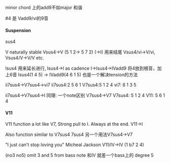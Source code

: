 minor chord 上的add9不如major 和谐

#4 是 Vadd9/vi的9音



#### Suspension ####
sus4  

V naturally stable
Vsus4->V (5 1 2-> 5 7 2) (->I) 用来结尾
Vsus4/vi->V/vi, Vsus4/V->V/V etc.

Isus4 用来延长进行, Isus4->I as cadence
I->Isus4->IVadd9 将4放到根音，加上6音 Isus4(1 4 5) -> IVadd9(4 6 1 5) 
也是一个解决tension的方法

ii7sus4->V7sus4->vi7  ii7sus4:2 5 6 1
                       V7sus4:5 1 2 4
                       vi7:   6 1 3 5

ii7sus4->V7sus4->I
同理: 一个note区别
V7sus4->V7     V7sus4: 5 1 2 4
               V11:    5 6 1 4

#### V11 ####
V11 function a lot like V7, Strong pull to I. 
Always at the end. V11->I

Also function similar to V7sus4
7sus4 另一个用法V7sus4->V7  

"I just can't stop loving you" Micheal Jackson
V11/IV->IV (1 b7 2 4)

(no3 no5) omit 3 and 5 from bass note
和IV 就差一个bass上的 degree 5